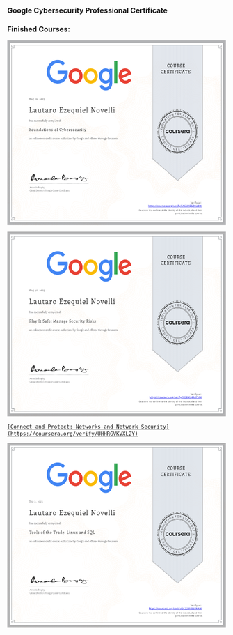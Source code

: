### Google Cybersecurity Professional Certificate


<h3 align="left"> Finished Courses:</h3>

</a><a href="https://coursera.org/verify/EA6LWQQ9BU8W"><img align="center" width="550px" height="425" src="https://github.com/L-Novelli/Google-Cybersecurity-Professional-Certificate/blob/master/CourseCompletitionCertificate/Fundations/Fundations.pdf"/>

</a><a href="https://coursera.org/verify/NCBM34AKPSX4"><img align="center" width="550px" height="425" src="https://github.com/L-Novelli/Google-Cybersecurity-Professional-Certificate/blob/master/CourseCompletitionCertificate/ManageSecurityIncidents/Manage%20Security%20Incidents.png"/>
    

    [Connect and Protect: Networks and Network Security](https://coursera.org/verify/UHHRGVKVXL2Y)
    

</a><a href="https://coursera.org/verify/SC22MY56YNAM"><img align="center" width="550px" height="425" src="https://github.com/L-Novelli/Google-Cybersecurity-Professional-Certificate/blob/master/CourseCompletitionCertificate/LinuxSQL/Linux%20SQL.png"/>
